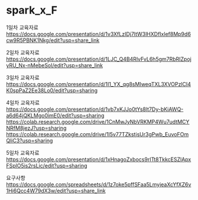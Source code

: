 # spark_x_F

1일차 교육자료</br>
https://docs.google.com/presentation/d/1v3XfLzIDj7ItW3lHXDfIxlef8Mp9d6cw9R5PBNK1Nkg/edit?usp=share_link

2일차 교육자료</br>
https://docs.google.com/presentation/d/1LJC_Q4B4RlvFvL6h5gm7RbRIZpojyRU_Nx-nMebeSoI/edit?usp=share_link

3일차 교육자료</br>
https://docs.google.com/presentation/d/1I1_YX_qg8sMIweqTXL3XVOPzlCI4K0spPaZ2Ee38Lo0/edit?usp=sharing

4일차 교육자료</br>
https://docs.google.com/presentation/d/1vb7xKJJo0tYs8lt7Dy-bKiAWQ-a6d64jQKLMgo0imE0/edit?usp=sharing
https://colab.research.google.com/drive/1CnMwJyNbVRKMP4Wu7udtMCYNRfM8jezJ?usp=sharing
https://colab.research.google.com/drive/1l5v77TZkstjsUr3gPwb_EuvoFOmQliC3?usp=sharing

5일차 교육자료</br>
https://docs.google.com/presentation/d/1xHnagoZxbocs9rITt8TkkcESZlApxFSplO5is2rsLic/edit?usp=sharing


요구사항</br>
https://docs.google.com/spreadsheets/d/1z7oke5pffSFaa5LmyjeaXcYfXZ6v1Hi6Qcc4W79dX3w/edit?usp=share_link
